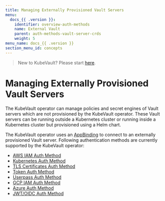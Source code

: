 ```yaml
---
title: Managing Externally Provisioned Vault Servers
menu:
  docs_{{ .version }}:
    identifier: overview-auth-methods
    name: External Vault
    parent: auth-methods-vault-server-crds
    weight: 5
menu_name: docs_{{ .version }}
section_menu_id: concepts
---
```


> New to KubeVault? Please start [here](/docs/concepts/README.md).

# Managing Externally Provisioned Vault Servers

The KubeVault operator can manage policies and secret engines of Vault servers which are not provisioned by the KubeVault operator. These Vault servers can be running outside a Kubernetes cluster or running inside a Kubernetes cluster but provisioned using a Helm chart.

The KubeVault operator uses an [AppBinding](/docs/concepts/vault-server-crds/auth-methods/appbinding.md) to connect to an externally provisioned Vault server. Following authentication methods are currently supported by the KubeVault operator:

- [AWS IAM Auth Method](/docs/concepts/vault-server-crds/auth-methods/aws-iam.md)
- [Kubernetes Auth Method](/docs/concepts/vault-server-crds/auth-methods/kubernetes.md)
- [TLS Certificates Auth Method](/docs/concepts/vault-server-crds/auth-methods/tls.md)
- [Token Auth Method](/docs/concepts/vault-server-crds/auth-methods/token.md)
- [Userpass Auth Method](/docs/concepts/vault-server-crds/auth-methods/userpass.md)
- [GCP IAM Auth Method](/docs/concepts/vault-server-crds/auth-methods/gcp-iam.md)
- [Azure Auth Method](/docs/concepts/vault-server-crds/auth-methods/azure.md)
- [JWT/OIDC Auth Method](/docs/concepts/vault-server-crds/auth-methods/jwt-oidc.md)
